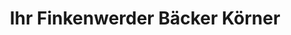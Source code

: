 ---
title: "Ihr Finkenwerder Bäcker Körner"
url: /hamburg/ihr-finkenwerder-baecker-koerner/
shop: Bäckerei
---